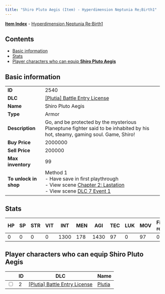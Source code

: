 ```yaml
---
title: "Shiro Pluto Aegis (Item) - Hyperdimension Neptunia Re;Birth1"
---
```


[**Item Index**](/neptunia/rb1/item/index.html) - [Hyperdimension Neptunia Re;Birth1](/neptunia/rb1)

## Contents

- [Basic information](#basic-information)
- [Stats](#stats)
- [Player characters who can equip **Shiro Pluto Aegis**](#player-characters-who-can-equip-shiro-pluto-aegis)

## Basic information

|   |   |
| -- | -- |
| **ID** | 2540 |
| **DLC** | [[Plutia] Battle Entry License](/neptunia/rb1/dlc/7-plutia.html) |
| **Name** | Shiro Pluto Aegis |
| **Type** | Armor |
| **Description** | Go, and be protected by the mysterious Planeptune fighter said to be inhabited by his hot, steamy, gaming soul. Game, Shiro! |
| **Buy Price** | 2000000 |
| **Sell Price** | 200000 |
| **Max inventory** | 99 |
| **To unlock in shop** | Method 1<br />- Have save in first playthrough<br />- View scene [Chapter 2: Lastation](/neptunia/rb1/scene/1-202-chapter-2-lastation.html)<br />- View scene [DLC 7 Event 1](/neptunia/rb1/scene/7-5010-dlc-7-event-1.html) |


## Stats

| HP | SP | STR | VIT | INT | MEN | AGI | TEC | LUK | MOV | Fire res. | Ice res. | Wind res. | Lightning res. |
| -- | -- | --- | --- | --- | --- | --- | --- | --- | --- | --------- | -------- | --------- | -------------- |
| 0 | 0 | 0 | 0 | 1300 | 178 | 1430 | 97 | 0 | 97 | 0 | 0 | 0 | 0 |


## Player characters who can equip **Shiro Pluto Aegis**

|    | ID | DLC | Name |
| -- | -- | --- | ---- |
| <input type="checkbox" id="rb1-player-7-2" class="trackbox" /> | 2 | [[Plutia] Battle Entry License](/neptunia/rb1/dlc/7-plutia.html) | [Plutia](/neptunia/rb1/player/7-2-plutia.html) |
